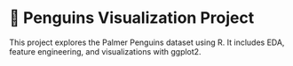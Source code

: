 # 🐧 Penguins Visualization Project

This project explores the Palmer Penguins dataset using R.
It includes EDA, feature engineering, and visualizations with ggplot2.
